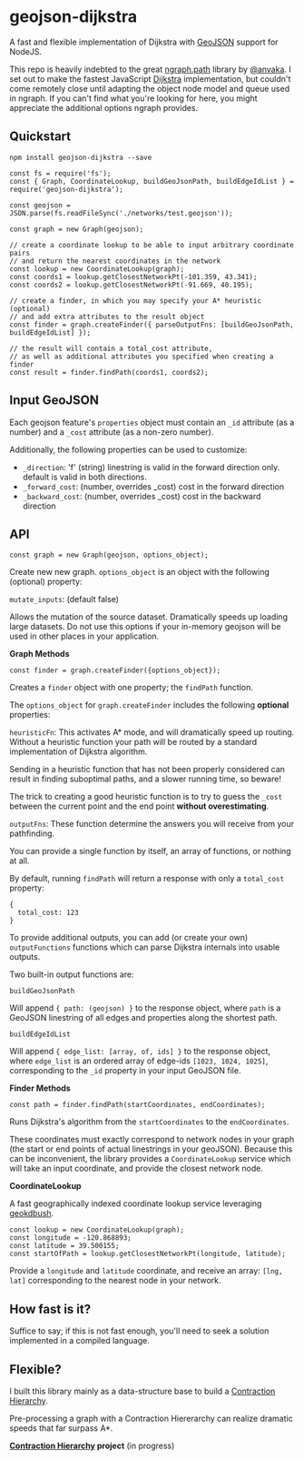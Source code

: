 # geojson-dijkstra

A fast and flexible implementation of Dijkstra with [GeoJSON](http://geojson.org/) support for NodeJS.

This repo is heavily indebted to the great [ngraph.path](https://github.com/anvaka/ngraph.path) library by [@anvaka](https://github.com/anvaka).  I set out to make the fastest JavaScript [Dijkstra](https://en.wikipedia.org/wiki/Dijkstra's_algorithm) implementation, but couldn't come remotely close until adapting the object node model and queue used in ngraph.  If you can't find what you're looking for here, you might appreciate the additional options ngraph provides.

## Quickstart

```
npm install geojson-dijkstra --save
```

```
const fs = require('fs');
const { Graph, CoordinateLookup, buildGeoJsonPath, buildEdgeIdList } = require('geojson-dijkstra');

const geojson = JSON.parse(fs.readFileSync('./networks/test.geojson'));

const graph = new Graph(geojson);

// create a coordinate lookup to be able to input arbitrary coordinate pairs
// and return the nearest coordinates in the network
const lookup = new CoordinateLookup(graph);
const coords1 = lookup.getClosestNetworkPt(-101.359, 43.341);
const coords2 = lookup.getClosestNetworkPt(-91.669, 40.195);

// create a finder, in which you may specify your A* heuristic (optional)
// and add extra attributes to the result object
const finder = graph.createFinder({ parseOutputFns: [buildGeoJsonPath, buildEdgeIdList] });

// the result will contain a total_cost attribute,
// as well as additional attributes you specified when creating a finder
const result = finder.findPath(coords1, coords2);

```

## Input GeoJSON

Each geojson feature's `properties` object must contain an `_id` attribute (as a number) and a `_cost` attribute (as a non-zero number).

Additionally, the following properties can be used to customize:

* `_direction`: 'f' (string) linestring is valid in the forward direction only. default is valid in both directions.
* `_forward_cost`: (number, overrides _cost) cost in the forward direction
* `_backward_cost`: (number, overrides _cost) cost in the backward direction

## API

```
const graph = new Graph(geojson, options_object);
```

Create new new graph.  `options_object` is an object with the following (optional) property:

`mutate_inputs`: (default false)

Allows the mutation of the source dataset.  Dramatically speeds up loading large datasets.  Do not use this options if your in-memory geojson will be used in other places in your application.

**Graph Methods**

```
const finder = graph.createFinder({options_object});
```

Creates a `finder` object with one property; the `findPath` function.

The `options_object` for `graph.createFinder` includes the following **optional** properties:

`heuristicFn`:  This activates A* mode, and will dramatically speed up routing.  Without a heuristic function your path will be routed by a standard implementation of Dijkstra algorithm.

Sending in a heuristic function that has not been properly considered can result in finding suboptimal paths, and a slower running time, so beware!

The trick to creating a good heuristic function is to try to guess the `_cost` between the current point and the end point **without overestimating**.

`outputFns`:  These function determine the answers you will receive from your pathfinding.  

You can provide a single function by itself, an array of functions, or nothing at all.

By default, running `findPath` will return a response with only a `total_cost` property:

```
{
  total_cost: 123
}
```

To provide additional outputs, you can add (or create your own) `outputFunctions` functions which can parse Dijkstra internals into usable outputs.

Two built-in output functions are:

```buildGeoJsonPath```

Will append `{ path: (geojson) }` to the response object, where `path` is a GeoJSON linestring of all edges and properties along the shortest path.


```buildEdgeIdList```

Will append `{ edge_list: [array, of, ids] }` to the response object, where `edge_list` is an ordered array of edge-ids `[1023, 1024, 1025]`, corresponding to the `_id` property in your input GeoJSON file.

**Finder Methods**

```
const path = finder.findPath(startCoordinates, endCoordinates);
```

Runs Dijkstra's algorithm from the `startCoordinates` to the `endCoordinates`.  

These coordinates must exactly correspond to network nodes in your graph (the start or end points of actual linestrings in your geoJSON).  Because this can be inconvenient, the library provides a `CoordinateLookup` service which will take an input coordinate, and provide the closest network node.

**CoordinateLookup**

A fast geographically indexed coordinate lookup service leveraging [geokdbush](https://github.com/mourner/geokdbush).

```
const lookup = new CoordinateLookup(graph);
const longitude = -120.868893;
const latitude = 39.500155;
const startOfPath = lookup.getClosestNetworkPt(longitude, latitude);
```

Provide a `longitude` and `latitude` coordinate, and receive an array: `[lng, lat]` corresponding to the nearest node in your network.


## How fast is it?

Suffice to say; if this is not fast enough, you'll need to seek a solution implemented in a compiled language.

## Flexible?

I built this library mainly as a data-structure base to build a [Contraction Hierarchy](https://en.wikipedia.org/wiki/Contraction_hierarchies).

Pre-processing a graph with a Contraction Hiererarchy can realize dramatic speeds that far surpass A*.

**[Contraction Hierarchy](https://github.com/royhobbstn/contraction-hierarchy-js) project** (in progress)
